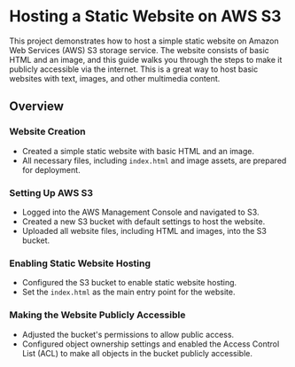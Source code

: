 # Hosting a Static Website on AWS S3

This project demonstrates how to host a simple static website on Amazon Web Services (AWS) S3 storage service. The website consists of basic HTML and an image, and this guide walks you through the steps to make it publicly accessible via the internet. This is a great way to host basic websites with text, images, and other multimedia content.

## Overview

### Website Creation
- Created a simple static website with basic HTML and an image.
- All necessary files, including `index.html` and image assets, are prepared for deployment.

### Setting Up AWS S3
- Logged into the AWS Management Console and navigated to S3.
- Created a new S3 bucket with default settings to host the website.
- Uploaded all website files, including HTML and images, into the S3 bucket.

### Enabling Static Website Hosting
- Configured the S3 bucket to enable static website hosting.
- Set the `index.html` as the main entry point for the website.

### Making the Website Publicly Accessible
- Adjusted the bucket's permissions to allow public access.
- Configured object ownership settings and enabled the Access Control List (ACL) to make all objects in the bucket publicly accessible.
